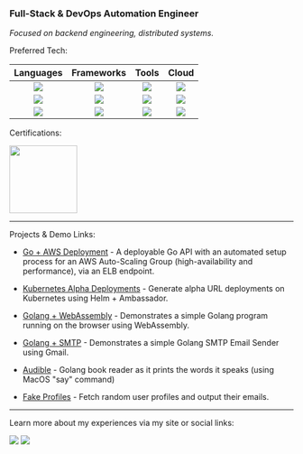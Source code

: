 ### Full-Stack & DevOps Automation Engineer 

_Focused on backend engineering, distributed systems._

Preferred Tech:

| Languages  | Frameworks | Tools | Cloud |
| :---: | :---: | :---: | :---: |
| <a href="#"><img src="https://img.shields.io/badge/go-%2300ADD8.svg?&style=for-the-badge&logo=go&logoColor=white" /></a> | <a href="#"><img src="https://img.shields.io/badge/express.js%20-%23404d59.svg?&style=for-the-badge"/></a>  | <a href="#"><img src="https://img.shields.io/badge/kubernetes%20-%23326ce5.svg?&style=for-the-badge&logo=kubernetes&logoColor=white"/></a> | <a href="#"><img src="https://img.shields.io/badge/AWS%20-%23FF9900.svg?&style=for-the-badge&logo=amazon-aws&logoColor=white"/></a> |
| <a href="#"><img src="https://img.shields.io/badge/node.js%20-%2343853D.svg?&style=for-the-badge&logo=node.js&logoColor=white"/></a> | <a href="#"><img src="https://img.shields.io/badge/react%20-%2320232a.svg?&style=for-the-badge&logo=react&logoColor=%2361DAFB"/></a> | <a href="#"><img src="https://img.shields.io/badge/terraform%20-%23623CE4.svg?style=for-the-badge&logo=terraform&logoColor=white"/></a> | <a href="#"><img src="https://img.shields.io/badge/GCP%20-%234285F4.svg?&style=for-the-badge&logo=google-cloud&logoColor=white"/></a> |
| <a href="#"><img src="https://img.shields.io/badge/python%20-%2314354C.svg?&style=for-the-badge&logo=python&logoColor=white"/></a> | <a href="#"><img src="https://img.shields.io/badge/vuejs%20-%2335495e.svg?&style=for-the-badge&logo=vue.js&logoColor=%234FC08D"/></a> | <a href="#"><img src="https://img.shields.io/badge/jenkins%20-%232C5263.svg?&style=for-the-badge&logo=jenkins&logoColor=white"/></a> | <a href="#"><img src="https://img.shields.io/badge/heroku%20-%23430098.svg?&style=for-the-badge&logo=heroku&logoColor=white"/></a> |

Certifications:

<a href="https://www.youracclaim.com/users/josue/badges"><img width=120 src="https://josue.io/aws_cert_soa_trans.png"></a>

----

Projects & Demo Links:

- [Go + AWS Deployment](https://github.com/josue/demo-go-api-aws-asg) - A deployable Go API with an automated setup process for an AWS Auto-Scaling Group (high-availability and performance), via an ELB endpoint.

- [Kubernetes Alpha Deployments](https://github.com/josue/k8s-alpha-deployments) - Generate alpha URL deployments on Kubernetes using Helm + Ambassador.

- [Golang + WebAssembly](https://github.com/josue/golang-wasm) - Demonstrates a simple Golang program running on the browser using WebAssembly.

- [Golang + SMTP](https://github.com/josue/mailer) - Demonstrates a simple Golang SMTP Email Sender using Gmail.

- [Audible](https://gist.github.com/josue/62379312c6c9828291b9341714199108) - Golang book reader as it prints the words it speaks (using MacOS "say" command)

- [Fake Profiles](https://gist.github.com/josue/d5271bdfb36e1fad8e07b6ad9cd97629) - Fetch random user profiles and output their emails.

----

Learn more about my experiences via my site or social links:

<a href="https://josuerodriguez.com"><img src="https://img.shields.io/badge/Personal-%23224499.svg?&style=for-the-badge&logoColor=white" /></a>   <a href="https://www.linkedin.com/in/josuerodriguez/"><img src="https://img.shields.io/badge/linkedin-%230077B5.svg?&style=for-the-badge&logo=linkedin&logoColor=white"/></a>
